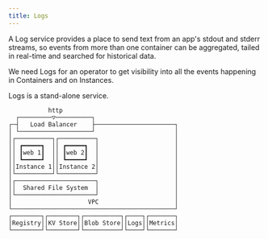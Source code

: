 ```yaml
---
title: Logs
---
```


A Log service provides a place to send text from an app's stdout and stderr streams, so events from more than one container can be aggregated, tailed in real-time and searched for historical data.

We need Logs for an operator to get visibility into all the events happening in Containers and on Instances.

Logs is a stand-alone service.

```
           http                                
  ┌─────────▽──────────┐                       
┌─┤   Load Balancer    ├──────────────────────┐
│ └────────────────────┘                      │
│┌──────────┐┌──────────┐                     │
││ ┏━━━━━┓  ││ ┏━━━━━┓  │                     │
││ ┃web 1┃  ││ ┃web 2┃  │                     │
││ ┗━━━━━┛  ││ ┗━━━━━┛  │                     │
││Instance 1││Instance 2│                     │
│└──────────┘└──────────┘                     │
│┌──────────────────────┐                     │
││  Shared File System  │                     │
│└──────────────────────┘                     │
│                     VPC                     │
└─────────────────────────────────────────────┘
┌────────┐┌────────┐┌──────────┐┌────┐┌───────┐
│Registry││KV Store││Blob Store││Logs││Metrics│
└────────┘└────────┘└──────────┘└────┘└───────┘
```